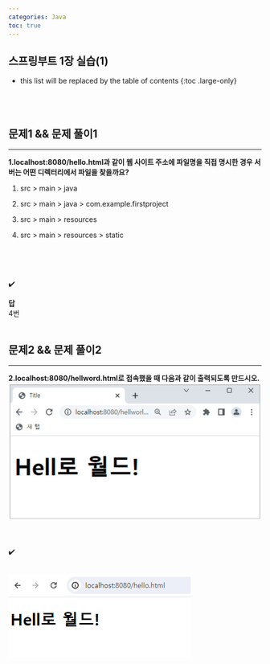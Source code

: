 ```yaml
---
categories: Java
toc: true
---
```


## 스프링부트 1장 실습(1)
* this list will be replaced by the table of contents
{:toc .large-only}
  <br> 
  <br>
  <br>
  <br>

## 문제1 && 문제 풀이1
___
**1.localhost:8080/hello.html과 같이 웹 사이트 주소에 파일명을 직접 명시한 경우 서버는 어떤 디렉터리에서 파일을 찾을까요?** <br>


1) src > main > java


2) src > main > java > com.example.firstproject


3) src > main > resources


4) src > main > resources > static
<br>
<br>
<br>

✔️
<br>

**답**
<br>
4번
<br>
<br>

## 문제2 && 문제 풀이2
___
**2.localhost:8080/hellword.html로 접속했을 때 다음과 같이 출력되도록 만드시오.** 
<br>
![첨부1](https://github.com/YuiLoong/YuiLoong.github.io/blob/master/assets/img/0502_1.png?raw=true)

<br>
<br>
✔️
<br>
<br>

![첨부1](https://github.com/YuiLoong/YuiLoong.github.io/blob/master/assets/img/0502_2.png?raw=true)

<br>
<br>

